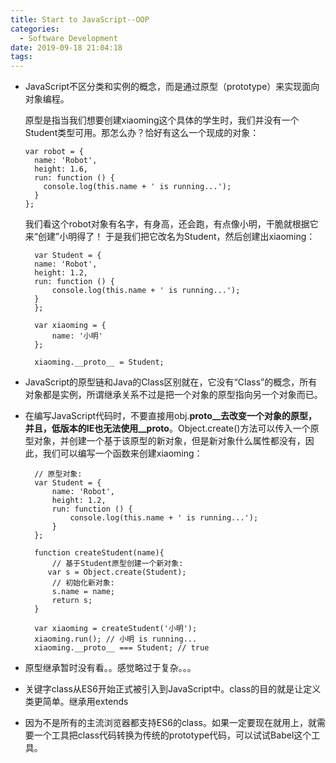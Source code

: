 ```yaml
---
title: Start to JavaScript--OOP
categories:
  - Software Development
date: 2019-09-18 21:04:18
tags:
---
```

- JavaScript不区分类和实例的概念，而是通过原型（prototype）来实现面向对象编程。
  
  原型是指当我们想要创建xiaoming这个具体的学生时，我们并没有一个Student类型可用。那怎么办？恰好有这么一个现成的对象：

      var robot = {
        name: 'Robot',
        height: 1.6,
        run: function () {
          console.log(this.name + ' is running...');
        }
      };

  我们看这个robot对象有名字，有身高，还会跑，有点像小明，干脆就根据它来“创建”小明得了！
  于是我们把它改名为Student，然后创建出xiaoming：
  
        var Student = {
        name: 'Robot',
        height: 1.2,
        run: function () {
            console.log(this.name + ' is running...');
        }
        };

        var xiaoming = {
            name: '小明'
        };

        xiaoming.__proto__ = Student;

- JavaScript的原型链和Java的Class区别就在，它没有“Class”的概念，所有对象都是实例，所谓继承关系不过是把一个对象的原型指向另一个对象而已。

- 在编写JavaScript代码时，不要直接用obj.____proto__去改变一个对象的原型，并且，低版本的IE也无法使用__proto____。Object.create()方法可以传入一个原型对象，并创建一个基于该原型的新对象，但是新对象什么属性都没有，因此，我们可以编写一个函数来创建xiaoming：

        // 原型对象:
        var Student = {
            name: 'Robot',
            height: 1.2,
            run: function () {
                console.log(this.name + ' is running...');
            }
        };

        function createStudent(name){
            // 基于Student原型创建一个新对象:
           var s = Object.create(Student);
            // 初始化新对象:
            s.name = name;
            return s;
        }

        var xiaoming = createStudent('小明');
        xiaoming.run(); // 小明 is running...
        xiaoming.__proto__ === Student; // true

- 原型继承暂时没有看。。感觉略过于复杂。。。

- 关键字class从ES6开始正式被引入到JavaScript中。class的目的就是让定义类更简单。继承用extends

- 因为不是所有的主流浏览器都支持ES6的class。如果一定要现在就用上，就需要一个工具把class代码转换为传统的prototype代码，可以试试Babel这个工具。